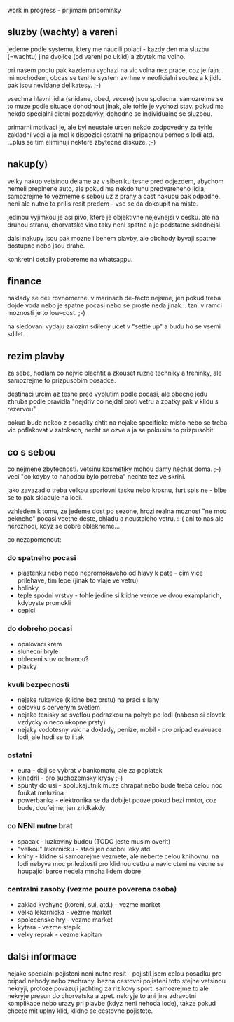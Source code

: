 work in progress - prijimam pripominky

## sluzby (wachty) a vareni

jedeme podle systemu, ktery me naucili polaci - kazdy den ma sluzbu (=wachtu) jina dvojice (od vareni po uklid) a zbytek ma volno.

pri nasem poctu pak kazdemu vychazi na vic volna nez prace, coz je fajn... mimochodem, obcas se tenhle system zvrhne v neoficialni soutez a k jidlu pak jsou nevidane delikatesy. ;-)

vsechna hlavni jidla (snidane, obed, vecere) jsou spolecna. samozrejme se to muze podle situace dohodnout jinak, ale tohle je vychozi stav. pokud ma nekdo specialni dietni pozadavky, dohodne se individualne se sluzbou.

primarni motivaci je, ale byl neustale urcen nekdo zodpovedny za tyhle zakladni veci a ja mel k dispozici ostatni na pripadnou pomoc s lodi atd. ...plus se tim eliminuji nektere zbytecne diskuze. ;-)

## nakup(y)

velky nakup vetsinou delame az v sibeniku tesne pred odjezdem, abychom nemeli preplnene auto, ale pokud ma nekdo tunu predvareneho jidla, samozrejme to vezmeme s sebou uz z prahy a cast nakupu pak odpadne. neni ale nutne to prilis resit predem - vse se da dokoupit na miste.

jedinou vyjimkou je asi pivo, ktere je objektivne nejevnejsi v cesku. ale na druhou stranu, chorvatske vino taky neni spatne a je podstatne skladnejsi.

dalsi nakupy jsou pak mozne i behem plavby, ale obchody byvaji spatne dostupne nebo jsou drahe.

konkretni detaily probereme na whatsappu.

## finance

naklady se deli rovnomerne. v marinach de-facto nejsme, jen pokud treba dojde voda nebo je spatne pocasi nebo se proste neda jinak... tzn. v ramci moznosti je to low-cost. ;-)

na sledovani vydaju zalozim sdileny ucet v "settle up" a budu ho se vsemi sdilet.

## rezim plavby

za sebe, hodlam co nejvic plachtit a zkouset ruzne techniky a treninky, ale samozrejme to prizpusobim posadce.

destinaci urcim az tesne pred vyplutim podle pocasi, ale obecne jedu zhruba podle pravidla "nejdriv co nejdal proti vetru a zpatky pak v klidu s rezervou".

pokud bude nekdo z posadky chtit na nejake specificke misto nebo se treba vic poflakovat v zatokach, necht se ozve a ja se pokusim to prizpusobit.

## co s sebou

co nejmene zbytecnosti. vetsinu kosmetiky mohou damy nechat doma. ;-) veci "co kdyby to nahodou bylo potreba" nechte tez ve skrini.

jako zavazadlo treba velkou sportovni tasku nebo krosnu, furt spis ne - blbe se to pak skladuje na lodi.

vzhledem k tomu, ze jedeme dost po sezone, hrozi realna moznost "ne moc pekneho" pocasi vcetne deste, chladu a neustaleho vetru. :-( ani to nas ale nerozhodi, kdyz se dobre oblekneme...

co nezapomenout:

### do spatneho pocasi
- plastenku nebo neco nepromokaveho od hlavy k pate - cim vice prilehave, tim lepe (jinak to vlaje ve vetru)
- holinky
- teple spodni vrstvy - tohle jedine si klidne vemte ve dvou examplarich, kdybyste promokli
- cepici

### do dobreho pocasi
- opalovaci krem
- slunecni bryle
- obleceni s uv ochranou?
- plavky

### kvuli bezpecnosti
- nejake rukavice (klidne bez prstu) na praci s lany
- celovku s cervenym svetlem
- nejake tenisky se svetlou podrazkou na pohyb po lodi (naboso si clovek vzdycky o neco ukopne prsty)
- nejaky vodotesny vak na doklady, penize, mobil - pro pripad evakuace lodi, ale hodi se to i tak

### ostatni
- eura - daji se vybrat v bankomatu, ale za poplatek
- kinedril - pro suchozemsky krysy ;-)
- spunty do usi - spolukajutnik muze chrapat nebo bude treba celou noc foukat meluzina
- powerbanka - elektronika se da dobijet pouze pokud bezi motor, coz bude, doufejme, jen zridkakdy

### co NENI nutne brat
- spacak - luzkoviny budou (TODO jeste musim overit)
- "velkou" lekarnicku - staci jen osobni leky atd.
- knihy - klidne si samozrejme vezmete, ale neberte celou khihovnu. na lodi nebyva moc prilezitosti pro klidnou cetbu a navic cteni na vecne se houpajici barce nedela mnoha lidem dobre

### centralni zasoby (vezme pouze poverena osoba)
- zaklad kychyne (koreni, sul, atd.) - vezme market
- velka lekarnicka - vezme market
- spolecenske hry - vezme market
- kytara - vezme stepik
- velky reprak - vezme kapitan

## dalsi informace

nejake specialni pojisteni neni nutne resit - pojistil jsem celou posadku pro pripad nehody nebo zachrany. bezna cestovni pojisteni toto stejne vetsinou nekryji, protoze povazuji jachting za rizikovy sport. samozrejme to ale nekryje presun do chorvatska a zpet. nekryje to ani jine zdravotni komplikace nebo urazy pri plavbe (kdyz neni nehoda lode), takze pokud chcete mit uplny klid, klidne se cestovne pojistete.
